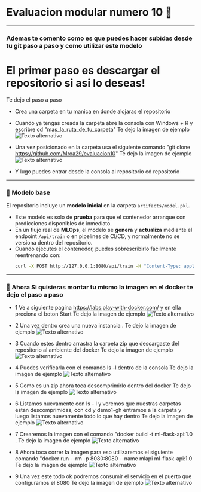 # Evaluacion modular numero 10 🫡

---

### Ademas te comento como es que puedes hacer subidas desde tu git paso a paso y como utilizar este modelo 

# El primer paso es descargar el repositorio si asi lo deseas! 

Te dejo el paso a paso 

- Crea una carpeta en tu manica en donde alojaras el repositorio 

- Cuando ya tengas creada la carpeta abre la consola con Windows + R y escribre cd "mas_la_ruta_de_tu_carpeta"
   Te dejo la imagen de ejemplo 
    ![Texto alternativo](img/captura1.png)

- Una vez posicionado en la carpeta usa el siguiente comando "git clone https://github.com/Mroa29/evaluacion10"
   Te dejo la imagen de ejemplo 
    ![Texto alternativo](img/clonado_repositorio.png)

- Y lugo puedes entrar desde la consola al repositorio cd repositorio

---

### 📂 Modelo base 

El repositorio incluye un **modelo inicial** en la carpeta `artifacts/model.pkl`.  
- Este modelo es solo de **prueba** para que el contenedor arranque con predicciones disponibles de inmediato.  
- En un flujo real de **MLOps**, el modelo se **genera** y **actualiza** mediante el endpoint `/api/train` o en pipelines de CI/CD, y normalmente no se versiona dentro del repositorio.  
- Cuando ejecutes el contenedor, puedes sobrescribirlo fácilmente reentrenando con:
  ```bash
  curl -X POST http://127.0.0.1:8080/api/train -H "Content-Type: application/json" -d '{}'
  ```

---

### 📂 Ahora Si quisieras montar tu mismo la imagen en el docker te dejo el paso a paso 

- 1 Ve a siguiente pagina https://labs.play-with-docker.com/ y en ella preciona el boton Start 
  Te dejo la imagen de ejemplo 
    ![Texto alternativo](img/docker1.png)

- 2 Una vez dentro crea una nueva instancia .
  Te dejo la imagen de ejemplo 
    ![Texto alternativo](img/docker2png.png)

- 3 Cuando estes dentro arrastra la carpeta zip que descargaste del repositorio al ambiente del docker 
  Te dejo la imagen de ejemplo 
    ![Texto alternativo](img/docker4.png)

- 4 Puedes verificarla con el comando ls -l dentro de la consola 
  Te dejo la imagen de ejemplo 
    ![Texto alternativo](img/docker5.png)

- 5 Como es un zip ahora toca descomprimirlo dentro del docker 
  Te dejo la imagen de ejemplo 
    ![Texto alternativo](img/docker_unzip.png)

- 6 Listamos nuevamente con ls - l y veremos que nuestras carpetas estan descomprimidas, con cd y demo1-gh entramos a la carpeta y luego listamos nuevamente todo lo que hay dentro
  Te dejo la imagen de ejemplo 
    ![Texto alternativo](img/docker6.png)

- 7 Crearemos la imagen con el comando "docker build -t  ml-flask-api:1.0 .
  Te dejo la imagen de ejemplo 
    ![Texto alternativo](img/docker_creando_img.png)   

- 8 Ahora toca correr la imagen para eso utilizaremos el siguiente comando "docker run --rm -p 8080:8080 --name mlapi ml-flask-api:1.0
  Te dejo la imagen de ejemplo 
    ![Texto alternativo](img/docker_montado.png)   

- 9 Una vez este todo ok podremos consumir el servicio en el puerto que configuramos el 8080 
  Te dejo la imagen de ejemplo 
    ![Texto alternativo](img/docker_ok.png)   